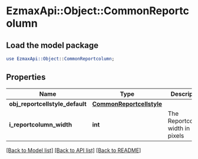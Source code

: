 # EzmaxApi::Object::CommonReportcolumn

## Load the model package
```perl
use EzmaxApi::Object::CommonReportcolumn;
```

## Properties
Name | Type | Description | Notes
------------ | ------------- | ------------- | -------------
**obj_reportcellstyle_default** | [**CommonReportcellstyle**](CommonReportcellstyle.md) |  | 
**i_reportcolumn_width** | **int** | The Reportcolumn width in pixels | 

[[Back to Model list]](../README.md#documentation-for-models) [[Back to API list]](../README.md#documentation-for-api-endpoints) [[Back to README]](../README.md)



